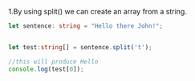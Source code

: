1.By using split() we can create an array from a string.
```ts
let sentence: string = "Hello there John!";


let test:string[] = sentence.split('t');

//this will produce Hello
console.log(test[0]);
```

